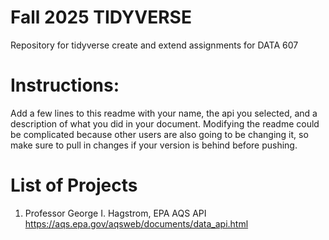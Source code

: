 
# Fall 2025 TIDYVERSE

Repository for tidyverse create and extend assignments for DATA 607

# Instructions:

Add a few lines to this readme with your name, the api you selected, and a description of what you did in your document. Modifying the readme could be complicated because other users are also going to be changing it, so make sure to pull in changes if your version is behind before pushing.

# List of Projects

1. Professor George I. Hagstrom, EPA AQS API <https://aqs.epa.gov/aqsweb/documents/data_api.html>

